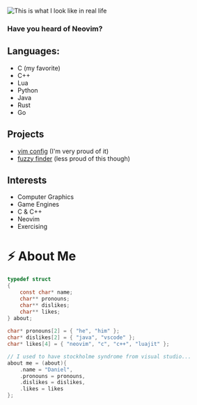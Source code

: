 ![This is what I look like in real life](https://avatars.githubusercontent.com/u/34756545?v=4)
### Have you heard of Neovim?

## Languages:
- C (my favorite)
- C++
- Lua
- Python
- Java
- Rust
- Go

## Projects
- [vim config](https://github.com/DanDanCool/config) (I'm very proud of it)
- [fuzzy finder](https://github.com/DanDanCool/fuzzy) (less proud of this though)

## Interests
- Computer Graphics
- Game Engines
- C & C++
- Neovim
- Exercising

# ⚡ About Me
```c
typedef struct
{
	const char* name;
	char** pronouns;
	char** dislikes;
	char** likes;
} about;
  
char* pronouns[2] = { "he", "him" };
char* dislikes[2] = { "java", "vscode" };
char* likes[4] = { "neovim", "c", "c++", "luajit" };

// I used to have stockholme syndrome from visual studio...
about me = (about){
	.name = "Daniel",
	.pronouns = pronouns,
	.dislikes = dislikes,
	.likes = likes
};
```
